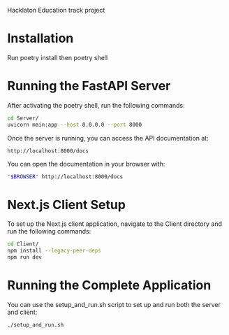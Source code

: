 Hacklaton Education track project


# Installation
Run poetry install
then poetry shell

# Running the FastAPI Server
After activating the poetry shell, run the following commands:
```bash
cd Server/
uvicorn main:app --host 0.0.0.0 --port 8000
```

Once the server is running, you can access the API documentation at:
```
http://localhost:8000/docs
```

You can open the documentation in your browser with:
```bash
"$BROWSER" http://localhost:8000/docs
```

# Next.js Client Setup
To set up the Next.js client application, navigate to the Client directory and run the following commands:

```bash
cd Client/
npm install --legacy-peer-deps
npm run dev
```

# Running the Complete Application
You can use the setup_and_run.sh script to set up and run both the server and client:

```bash
./setup_and_run.sh
```
